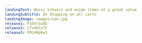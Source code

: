 ```yaml
---
landingText: Weiss Schwarz and anime items at a great value
landingSubtitle: $5 Shipping on all carts
landingImage: images/sao.jpg
release1: P1UVrSv8E
release2: C7v46tn7C
release3: PMihMpRw3
---
```

